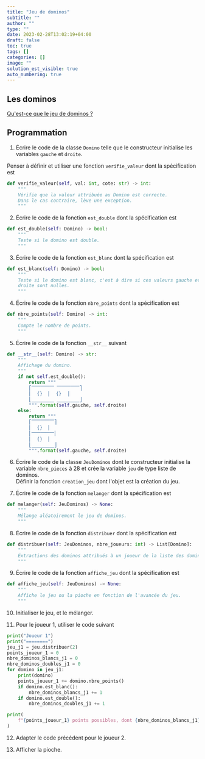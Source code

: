 ```yaml
---
title: "Jeu de dominos"
subtitle: ""
author: ""
type: ""
date: 2023-02-28T13:02:19+04:00
draft: false
toc: true
tags: []
categories: []
image: ""
solution_est_visible: true
auto_numbering: true
---
```


## Les dominos

[Qu'est-ce que le jeu de dominos ?](https://www.agoralude.com/blog/la-regle-du-jeu-de-dominos-n33)

## Programmation

1. Écrire le code de la classe `Domino` telle que le constructeur initialise les variables `gauche` et `droite`.

Penser à définir et utiliser une fonction `verifie_valeur` dont la spécification est

```python
def verifie_valeur(self, val: int, cote: str) -> int:
    """
    Vérifie que la valeur attribuée au Domino est correcte.
    Dans le cas contraire, lève une exception.
    """
```

2. Écrire le code de la fonction `est_double` dont la spécification est

```python
def est_double(self: Domino) -> bool:
    """
    Teste si le domino est double.
    """
```

3. Écrire le code de la fonction `est_blanc` dont la spécification est

```python
def est_blanc(self: Domino) -> bool:
    """
    Teste si le domino est blanc, c'est à dire si ces valeurs gauche et
    droite sont nulles.
    """
```

4. Écrire le code de la fonction `nbre_points` dont la spécification est

```python
def nbre_points(self: Domino) -> int:
    """
    Compte le nombre de points.
    """
```

5. Écrire le code de la fonction `__str__` suivant

```python
def __str__(self: Domino) -> str:
    """
    Affichage du domino.
    """
    if not self.est_double():
        return """
        ⎡⎺⎺⎺⎺⎺ ⎺⎺⎺⎺⎺⎤
        ⎢  {}  ⎢  {}  ⎥ 
        ⎣⎽⎽⎽⎽⎽ ⎽⎽⎽⎽⎽⎦
        """.format(self.gauche, self.droite)
    else:
        return """
        ⎡⎺⎺⎺⎺⎺⎤
        ⎢  {}  ⎢
        ⎢⎻⎻⎻⎻⎻⎢
        ⎢  {}  ⎢
        ⎣⎽⎽⎽⎽⎽⎦
        """.format(self.gauche, self.droite)
```

6. Écrire le code de la classe `JeuDominos` dont le constructeur initialise la variable `nbre_pieces` à 28 et crée la variable `jeu` de type liste de dominos.  
Définir la fonction `creation_jeu` dont l'objet est la création du jeu.

7. Écrire le code de la fonction `melanger` dont la spécification est

```python
def melanger(self: JeuDominos) -> None:
    """
    Mélange aléatoirement le jeu de dominos.
    """
```

8. Écrire le code de la fonction `distribuer` dont la spécification est

```python
def distribuer(self: JeuDominos, nbre_joueurs: int) -> List[Domino]:
    """
    Extractions des dominos attribués à un joueur de la liste des dominos et retour des dominos attribués à ce joueur.
    """
```

9. Écrire le code de la fonction `affiche_jeu` dont la spécification est

```python
def affiche_jeu(self: JeuDominos) -> None:
    """
    Affiche le jeu ou la pioche en fonction de l'avancée du jeu.
    """
```

10. Initialiser le jeu, et le mélanger.

11. Pour le joueur 1, utiliser le code suivant

```python
print("Joueur 1")
print("========")
jeu_j1 = jeu.distribuer(2)
points_joueur_1 = 0
nbre_dominos_blancs_j1 = 0
nbre_dominos_doubles_j1 = 0
for domino in jeu_j1:
    print(domino)
    points_joueur_1 += domino.nbre_points()
    if domino.est_blanc():
        nbre_dominos_blancs_j1 += 1
    if domino.est_double():
        nbre_dominos_doubles_j1 += 1

print(
    f"{points_joueur_1} points possibles, dont {nbre_dominos_blancs_j1} dominos blancs et {nbre_dominos_doubles_j1} dominos doubles."
)
```

12. Adapter le code précédent pour le joueur 2.

13. Afficher la pioche.
